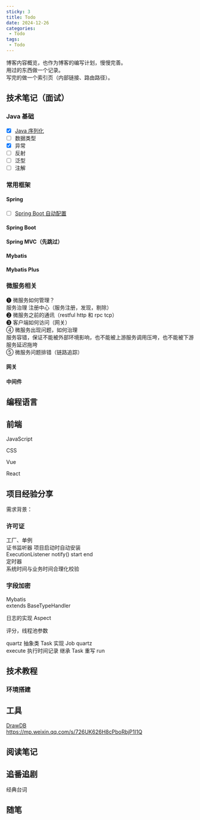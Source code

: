 ```yaml
---
sticky: 3
title: Todo
date: 2024-12-26
categories:
 - Todo
tags:
 - Todo
---
```


博客内容概览，也作为博客的编写计划，慢慢完善。  
用过的东西做一个记录。  
写完的做一个索引页（内部链接、路由路径）。

## 技术笔记（面试）

### Java 基础
- [x] [Java 序列化](/series/tech/java/basic/serialization.md)
- [ ] 数据类型
- [x] 异常
- [ ] 反射
- [ ] 泛型
- [ ] 注解

### 常用框架

#### Spring

- [ ] [Spring Boot 自动配置](/blogs/spring-boot/auto_configuration.md)

#### Spring Boot

#### Spring MVC（先跳过）

#### Mybatis

#### Mybatis Plus

### 微服务相关

❶ 微服务如何管理？  
服务治理 注册中心（服务注册，发现，剔除）  
❷ 微服务之前的通讯（restful http 和 rpc tcp）  
❸ 客户端如何访问（网关）  
④ 微服务出现问题，如何治理  
服务容错，保证不能被外部环境影响，也不能被上游服务调用压垮，也不能被下游服务延迟拖垮  
⑤ 微服务问题排错（链路追踪） 

#### 网关 

#### 中间件

## 编程语言  

[//]: (Go)

[//]: (Python)

## 前端

JavaScript  

CSS

Vue

React

## 项目经验分享  

需求背景：

### 许可证

工厂、单例  
证书监听器  项目启动时自动安装  
ExecutionListener notify() start end  
定时器  
系统时间与业务时间合理化校验  

### 字段加密

Mybatis  
extends BaseTypeHandler  

日志的实现
Aspect  

评分，线程池参数   

quartz 抽象类 Task 实现 Job quartz  
execute 执行时间记录  继承 Task 重写 run

## 技术教程  

### 环境搭建

## 工具

[DrawDB](https://github.com/drawdb-io/drawdb)  
https://mp.weixin.qq.com/s/726UK626H8cPboRbjP1I1Q

## 阅读笔记


## 追番追剧
经典台词

## 随笔  


